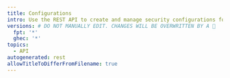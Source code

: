 ```yaml
---
title: Configurations
intro: Use the REST API to create and manage security configurations for your organization.
versions: # DO NOT MANUALLY EDIT. CHANGES WILL BE OVERWRITTEN BY A 🤖
  fpt: '*'
  ghec: '*'
topics:
  - API
autogenerated: rest
allowTitleToDifferFromFilename: true
---
```


<!-- Content after this section is automatically generated -->
